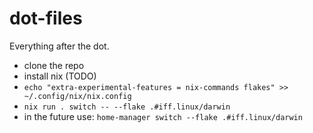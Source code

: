 # dot-files

Everything after the dot.

- clone the repo
- install nix (TODO)
- `echo "extra-experimental-features = nix-commands flakes" >> ~/.config/nix/nix.config`
- `nix run . switch -- --flake .#iff.linux/darwin`
- in the future use: `home-manager switch --flake .#iff.linux/darwin`

